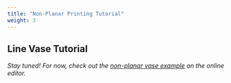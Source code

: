 ```yaml
---
title: "Non-Planar Printing Tutorial"
weight: 3
---
```


## Line Vase Tutorial
_Stay tuned! For now, check out the <a href="https://machineagency.github.io/p5.fab/editor/index.html">non-planar vase example</a> on the online editor._